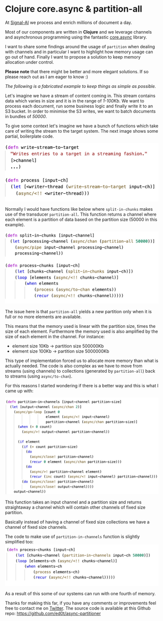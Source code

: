# Clojure core.async & partition-all

At [Signal-AI](https://www.signal-ai.com/) we process and enrich millions of document a day.

Most of our components are written in **Clojure** and we leverage channels and asynchronous programming using the fantastic [core.async](https://github.com/clojure/core.async) library.

I want to share some findings around the usage of `partition` when dealing with channels and in particular I want to highlight how memory usage can go out of hand. Finally I want to propose a solution to keep memory allocation under control. 

**Please note** that there might be better and more elegant solutions. If so please reach out as I am eager to know :)

*The following is a fabricated example to keep things as simple as possible.*

Let's imagine we have a stream of content coming in. This stream contains data which varies in size and it is in the range of *1-100Kb*. 
We want to process each document, run some business logic and finally write it to an S3 bucket. In order to minimise the S3 writes, we want to batch documents in bundles of *50000*. 

To give some context let's imagine we have a bunch of functions which take care of writing the stream to the target system. The next image shows some partial, boilerplate code.

![](https://raw.githubusercontent.com/ed0t/async-partitioner/master/doc/sample-code1.jpg "boilerplate code")

Normally I would have functions like below where `split-in-chunks` makes use of the transducer `partition-all`. This function returns a channel where each element is a partition of data based on the partition size (50000 in this example).

![](https://raw.githubusercontent.com/ed0t/async-partitioner/master/doc/sample-code2.jpg "boilerplate code")

The issue here is that `partition-all` yields a new partition only when it is full or no more elements are available.

This means that the memory used is linear with the partition size, times the size of each element.
Furthermore the memory used is also amplified by the size of each element in the channel. For instance:

- element size 10Kb -> partition size 500000Kb
- element size 100Kb -> partition size 5000000Kb 

This type of implementation forced us to allocate more memory than what is actually needed. The code is also complex as we have to move from streams (using channels) to collections (generated by `partition-all`) back to streams (using `async/to-chan`).

 For this reasons I started wondering if there is a better way and this is what I came up with:

![](https://raw.githubusercontent.com/ed0t/async-partitioner/master/doc/partition-in-channels.jpg "partition-in-channels function")

This function takes an input channel and a partition size and returns straightaway a channel which will contain other channels of fixed size partition. 

Basically instead of having a channel of fixed size collections we have a channel of fixed size channels.

The code to make use of `partition-in-channels` function is slightly simplified too:
![](https://raw.githubusercontent.com/ed0t/async-partitioner/master/doc/sample-code-4.jpg "partition-in-channels function")

As a result of this some of our systems can run with one fourth of memory.

Thanks for making this far, if you have any comments or improvements feel free to contact me on [Twitter](https://twitter.com/ed0t).
The source code is available at this Github repo:
https://github.com/ed0t/async-partitioner




